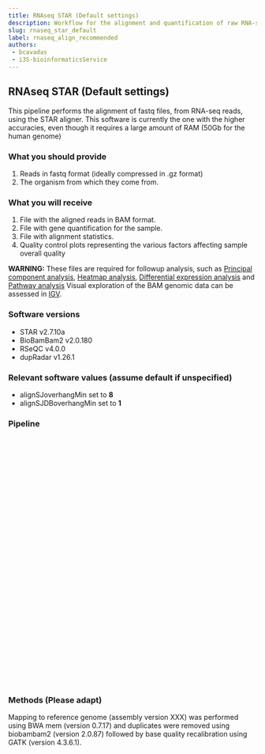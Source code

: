```yaml
---
title: RNAseq STAR (Default settings)
description: Workflow for the alignment and quantification of raw RNA-seq data using default settings.
slug: rnaseq_star_default
label: rnaseq_align_recommended
authors:
 - bcavadas
 - i3S-bioinformaticsService
---
```


## RNAseq STAR (Default settings)

This pipeline performs the alignment of fastq files, from RNA-seq reads, using the STAR aligner. This software is currently the one with the higher accuracies, even though it requires a large amount of RAM (50Gb for the human genome)

### What you should provide
1. Reads in fastq format (ideally compressed in .gz format)
2. The organism from which they come from.

### What you will receive
1. File with the aligned reads in BAM format.
2. File with gene quantification for the sample.
3. File with alignment statistics.
4. Quality control plots representing the various factors affecting sample overall quality

**WARNING:** These files are required for followup analysis, such as [Principal component analysis](../visual_representations/principal_component_analysis/), [Heatmap analysis](../visual_representations/heatmap/), [Differential expression analysis](../exploratory_analysis/differentia_expression_analysis/) and [Pathway analysis](../pathway_analysis/) Visual exploration of the BAM genomic data can be assessed in [IGV](https://software.broadinstitute.org/software/igv/).


### Software versions
* STAR v2.7.10a
* BioBamBam2 v2.0.180
* RSeQC v4.0.0
* dupRadar v1.26.1


### Relevant software values (assume default if unspecified)
* alignSJoverhangMin   set to **8**
* alignSJDBoverhangMin set to **1**

### Pipeline

<div class="container-lg px-3 pt-3">
  <div class="page-section d-flex flex-column gutter-md flex-md-row align-items-end mb-2" >
    <div id="vue" style="height: 500px;">
      <cwl cwl-url="https://raw.githubusercontent.com/i3S-BioinformaticsService/i3s-cwl-ngs-workflows/main/RNA-Seq/rnaseq.star.default.json">
      </cwl>
    </div>
    <script src="/assets/js/vue.min.js"></script>
    <script src="/assets/js/cwl_svg.js"></script>
    <script>
      new Vue({
          el: '#vue',
          components: {
              cwl: vueCwl.default
          }
      });
    </script>
  </div>
</div>

### Methods (Please adapt)
Mapping to reference genome (assembly version XXX) was performed using BWA mem (version 0.7.17) and duplicates were removed using biobambam2 (version 2.0.87) followed by base quality recalibration using GATK (version 4.3.6.1).

